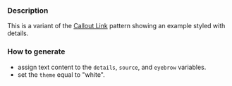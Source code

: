 ### Description
This is a variant of the [Callout Link](./?p=molecules-callout-link) pattern showing an example styled with details.

### How to generate
* assign text content to the `details`, `source`, and `eyebrow` variables.
* set the `theme` equal to "white".
